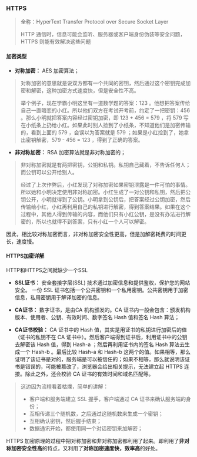 ### HTTPS

> 全称：HyperText Transfer Protocol over Secure Socket Layer
>
>  HTTP 通信时，信息可能会监听、服务器或客户端身份伪装等安全问题，HTTPS 则能有效解决这些问题


#### 加密类型
- **对称加密：**  AES 加密算法；
> 对称加密的意思就是说双方都有一个共同的密钥，然后通过这个密钥完成加密和解密，这种加密方式速度快，但是安全性不高。
>
>举个例子，现在学霸小明这里有一道数学题的答案：123 。他想把答案传给自己一直暗恋的小红。所以他们双方在考试开考前，约定了一把密钥：456 。那么小明就把答案内容经过密钥加密，即 123 + 456 = 579 ，将 579 写在小纸条上扔给小红。如果此时别人捡到了小纸条，不知道他们是加密传输的，看到上面的 579 ，会误以为答案就是 579 ；如果是小红捡到了，她拿出密钥解密，579 - 456 = 123 ，得到了正确的答案。

- **非对称加密：** RSA 加密算法就是非对称加密的；
>非对称加密就是有两把密钥，公钥和私钥。私钥自己藏着，不告诉任何人；而公钥可以公开给别人。
>
>经过了上次作弊后，小红发现了对称加密如果密钥泄露是一件可怕的事情。所以她和小明决定使用非对称加密。小红生成了一对公钥和私钥，然后把公钥公开，小明就得到了公钥。小明拿到公钥后，把答案经过公钥加密，然后传输给小红，小红再利用自己的私钥进行解密，得到答案结果。如果在这个过程中，其他人得到传输的内容，而他们只有小红公钥，是没有办法进行解密的，所以也就得不到答案，只有小红一个人可以解密。


因此，相比较对称加密而言，非对称加密安全性更高，但是加解密耗费的时间更长，速度慢。


#### HTTPS加密详解

HTTP和HTTPS之间就缺少一个SSL

- **SSL证书：** 安全套接字层(SSL) 技术通过加密信息和提供鉴权，保护您的网站安全。
一份 SSL 证书包括一个公共密钥和一个私用密钥。公共密钥用于加密信息，私用密钥用于解译加密的信息。

- **CA证书：** 数字证书，是由CA 机构颁发的。CA 证书内一般会包含：颁发机构版本、使用者、公钥、有效时间、数字签名 Hash 值和签名 Hash 算法；

- **CA证书校验：** CA 证书中的 Hash 值，其实是用证书的私钥进行加密后的值（证书的私钥不在 CA 证书中）。然后客户端得到证书后，利用证书中的公钥去解密该 Hash 值，得到 Hash-a ；然后再利用证书内的签名 Hash 算法去生成一个 Hash-b 。最后比较 Hash-a 和 Hash-b 这两个的值。如果相等，那么证明了该证书是对的，服务端是可以被信任的；如果不相等，那么就说明该证书是错误的，可能被篡改了，浏览器会给出相关提示，无法建立起 HTTPS 连接。除此之外，还会校验 CA 证书的有效时间和域名匹配等。


> 这边因为流程看着枯燥，简单的讲解：
> - 客户端和服务端建立 SSL 握手，客户端通过 CA 证书来确认服务端的身份；
> - 互相传递三个随机数，之后通过这随机数来生成一个密钥；
> - 互相确认密钥，然后握手结束；
> - 数据通讯开始，都使用同一个对话密钥来加解密；


HTTPS 加密原理的过程中把对称加密和非对称加密都利用了起来。即利用了**非对称加密安全性高**的特点，又利用了**对称加密速度快，效率高**的好处。

 
 





